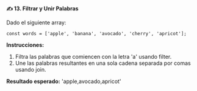 <strong>✍️ 13. Filtrar y Unir Palabras</strong>

Dado el siguiente array:
```
const words = ['apple', 'banana', 'avocado', 'cherry', 'apricot'];
```

<strong>Instrucciones:</strong>  
1. Filtra las palabras que comiencen con la letra 'a' usando filter.
2. Une las palabras resultantes en una sola cadena separada por comas usando join.

<strong>Resultado esperado:</strong> 'apple,avocado,apricot'